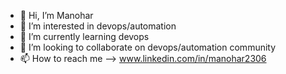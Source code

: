 - 👋 Hi, I’m Manohar
- 👀 I’m interested in devops/automation
- 🌱 I’m currently learning devops 
- 💞️ I’m looking to collaborate on devops/automation community
- 📫 How to reach me --> www.linkedin.com/in/manohar2306

<!---
Maonohar/Manohar is a ✨ special ✨ repository because its `README.md` (this file) appears on your GitHub profile.
You can click the Preview link to take a look at your changes.
--->
